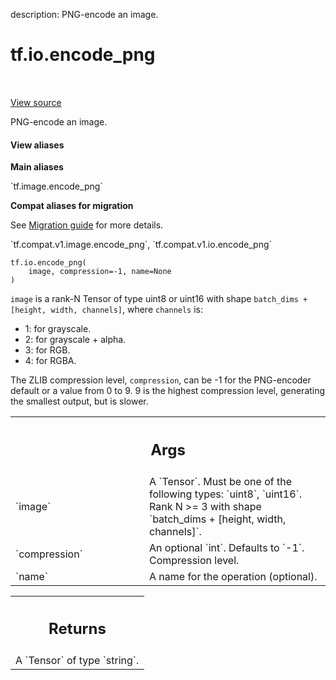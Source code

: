 description: PNG-encode an image.

<div itemscope itemtype="http://developers.google.com/ReferenceObject">
<meta itemprop="name" content="tf.io.encode_png" />
<meta itemprop="path" content="Stable" />
</div>

# tf.io.encode_png

<!-- Insert buttons and diff -->

<table class="tfo-notebook-buttons tfo-api nocontent" align="left">

</table>

<a target="_blank" class="external" href="/code/stable/tensorflow/python/ops/image_ops_impl.py">View source</a>



PNG-encode an image.


<section class="expandable">
  <h4 class="showalways">View aliases</h4>
  <p>
<b>Main aliases</b>
<p>`tf.image.encode_png`</p>

<b>Compat aliases for migration</b>
<p>See
<a href="https://www.tensorflow.org/guide/migrate">Migration guide</a> for
more details.</p>
<p>`tf.compat.v1.image.encode_png`, `tf.compat.v1.io.encode_png`</p>
</p>
</section>

<pre class="devsite-click-to-copy prettyprint lang-py tfo-signature-link">
<code>tf.io.encode_png(
    image, compression=-1, name=None
)
</code></pre>



<!-- Placeholder for "Used in" -->

`image` is a rank-N Tensor of type uint8 or uint16 with shape `batch_dims +
[height, width, channels]`, where `channels` is:

*   1: for grayscale.
*   2: for grayscale + alpha.
*   3: for RGB.
*   4: for RGBA.

The ZLIB compression level, `compression`, can be -1 for the PNG-encoder
default or a value from 0 to 9.  9 is the highest compression level,
generating the smallest output, but is slower.

<!-- Tabular view -->
 <table class="responsive fixed orange">
<colgroup><col width="214px"><col></colgroup>
<tr><th colspan="2"><h2 class="add-link">Args</h2></th></tr>

<tr>
<td>
`image`<a id="image"></a>
</td>
<td>
A `Tensor`. Must be one of the following types: `uint8`, `uint16`.
Rank N >= 3 with shape `batch_dims + [height, width, channels]`.
</td>
</tr><tr>
<td>
`compression`<a id="compression"></a>
</td>
<td>
An optional `int`. Defaults to `-1`. Compression level.
</td>
</tr><tr>
<td>
`name`<a id="name"></a>
</td>
<td>
A name for the operation (optional).
</td>
</tr>
</table>



<!-- Tabular view -->
 <table class="responsive fixed orange">
<colgroup><col width="214px"><col></colgroup>
<tr><th colspan="2"><h2 class="add-link">Returns</h2></th></tr>
<tr class="alt">
<td colspan="2">
A `Tensor` of type `string`.
</td>
</tr>

</table>

